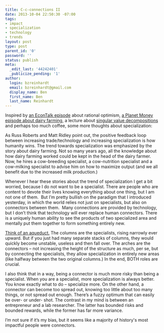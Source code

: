 ```yaml
---
title: C-c-connections II
date: 2013-10-04 22:50:30 -07:00
tags:
- impact
- specialization
- technology
- trends
layout: post
type: post
parent_id: '0'
password: ''
status: publish
meta:
  _edit_last: '44242401'
  _publicize_pending: '1'
author:
  login: bzreinhardt
  email: bzreinhardt@gmail.com
  display_name: Ben
  first_name: Ben
  last_name: Reinhardt
---
```


<p>Inspired by <a href="http://www.econtalk.org/archives/2010/10/ridley_on_trade.html" target="_blank">an EconTalk episode</a> about rational optimism, <a href="http://www.npr.org/blogs/money/2012/03/12/148218265/meet-claudia-the-high-tech-cow" target="_blank">a Planet Money episode about dairy farming</a>, a lecture about <a href="http://en.wikipedia.org/wiki/Singular_value_decomposition" target="_blank">singular value decompositions</a> and perhaps too much coffee, some more thoughts about specialization:</p>
<p>As Russ Roberts and Matt Ridley point out, the positive feedback loop between increasing trade/technology and increasing specialization is how humanity wins. The trend towards specialization was emphasized by the story about dairy farming. Not so many years ago, all the knowledge about how dairy farming worked could be kept in the head of the dairy farmer. Now, he hires a cow-breeding specialist, a cow-nutrition specialist and a cow-milking specialist to advise him on how to maximize output (and we all benefit due to the increased milk production.)</p>
<p>Whenever I hear these stories about the trend of specialization I get a bit worried, because I do not want to be a specialist. There are people who are content to devote their lives knowing everything about one thing, but I am not one of them.  But I’m pretty bullish on the paradigm that I introduced yesterday, in which the world relies not just on specialists, but also on connectors between them.  Many connections are provided by technology, but I don’t think that technology will ever replace human connectors. There is a uniquely human ability to see the products of two specialized area and mentally put them together to form something entirely new.</p>
<p><a href="http://upload.wikimedia.org/wikipedia/commons/d/d8/Pont_du_Gard_Oct_2007.jpg" target="_blank">Think of an aqueduct.</a> The columns are the specialists, rising narrowly ever upward. But if you just had many separate stacks of columns, they would quickly become unstable, useless and then fall over. The arches are the connectors – not increasing the height of the structure as much, per se, but by connecting the specialists, they allow specialization in entirely new areas (like halfway between the two original columns.) In the end, BOTH roles are crucial.</p>
<p>I also think that in a way, being a connector is much more risky than being a specialist. When you are a specialist, more specialization is always better. You know exactly what to do – specialize more. On the other hand, a connector can become too spread out, knowing too little about too many things, or not spread out enough. There’s a fuzzy optimum that can easily be over- or under- shot. The contrast in my mind is between an entrepreneur and a lab researcher. The latter has bounded risks and bounded rewards, while the former has far more variance.</p>
<p>I’m not sure if it’s my bias, but it seems like a majority of history's most impactful people were connectors.</p>
